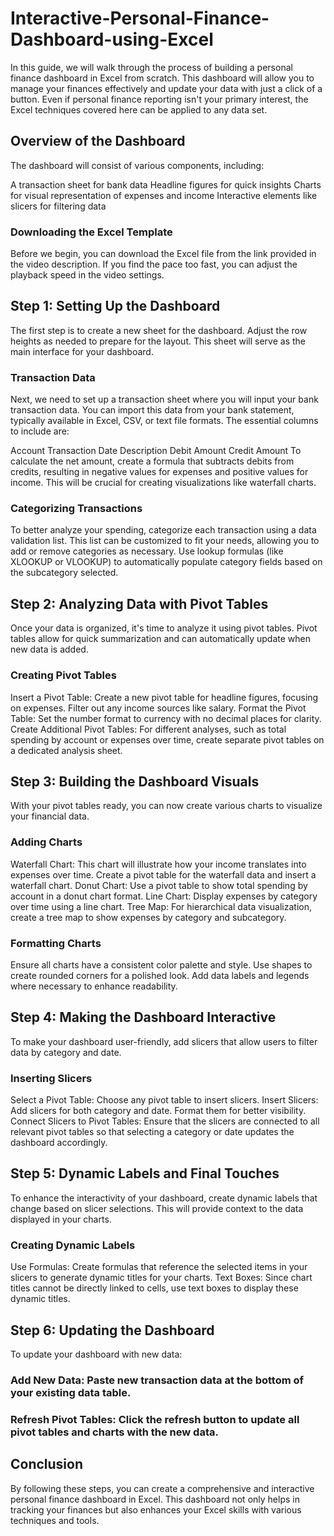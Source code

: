 # Interactive-Personal-Finance-Dashboard-using-Excel
In this guide, we will walk through the process of building a personal finance dashboard in Excel from scratch. This dashboard will allow you to manage your finances effectively and update your data with just a click of a button. Even if personal finance reporting isn't your primary interest, the Excel techniques covered here can be applied to any data set.

## Overview of the Dashboard
The dashboard will consist of various components, including:

A transaction sheet for bank data
Headline figures for quick insights
Charts for visual representation of expenses and income
Interactive elements like slicers for filtering data
### Downloading the Excel Template
Before we begin, you can download the Excel file from the link provided in the video description. If you find the pace too fast, you can adjust the playback speed in the video settings.

## Step 1: Setting Up the Dashboard
The first step is to create a new sheet for the dashboard. Adjust the row heights as needed to prepare for the layout. This sheet will serve as the main interface for your dashboard.

### Transaction Data
Next, we need to set up a transaction sheet where you will input your bank transaction data. You can import this data from your bank statement, typically available in Excel, CSV, or text file formats. The essential columns to include are:

Account
Transaction Date
Description
Debit Amount
Credit Amount
To calculate the net amount, create a formula that subtracts debits from credits, resulting in negative values for expenses and positive values for income. This will be crucial for creating visualizations like waterfall charts.

### Categorizing Transactions
To better analyze your spending, categorize each transaction using a data validation list. This list can be customized to fit your needs, allowing you to add or remove categories as necessary. Use lookup formulas (like XLOOKUP or VLOOKUP) to automatically populate category fields based on the subcategory selected.

## Step 2: Analyzing Data with Pivot Tables
Once your data is organized, it's time to analyze it using pivot tables. Pivot tables allow for quick summarization and can automatically update when new data is added.

### Creating Pivot Tables
Insert a Pivot Table: Create a new pivot table for headline figures, focusing on expenses. Filter out any income sources like salary.
Format the Pivot Table: Set the number format to currency with no decimal places for clarity.
Create Additional Pivot Tables: For different analyses, such as total spending by account or expenses over time, create separate pivot tables on a dedicated analysis sheet.
## Step 3: Building the Dashboard Visuals
With your pivot tables ready, you can now create various charts to visualize your financial data.

### Adding Charts
Waterfall Chart: This chart will illustrate how your income translates into expenses over time. Create a pivot table for the waterfall data and insert a waterfall chart.
Donut Chart: Use a pivot table to show total spending by account in a donut chart format.
Line Chart: Display expenses by category over time using a line chart.
Tree Map: For hierarchical data visualization, create a tree map to show expenses by category and subcategory.
### Formatting Charts
Ensure all charts have a consistent color palette and style. Use shapes to create rounded corners for a polished look. Add data labels and legends where necessary to enhance readability.

## Step 4: Making the Dashboard Interactive
To make your dashboard user-friendly, add slicers that allow users to filter data by category and date.

### Inserting Slicers
Select a Pivot Table: Choose any pivot table to insert slicers.
Insert Slicers: Add slicers for both category and date. Format them for better visibility.
Connect Slicers to Pivot Tables: Ensure that the slicers are connected to all relevant pivot tables so that selecting a category or date updates the dashboard accordingly.
## Step 5: Dynamic Labels and Final Touches
To enhance the interactivity of your dashboard, create dynamic labels that change based on slicer selections. This will provide context to the data displayed in your charts.

### Creating Dynamic Labels
Use Formulas: Create formulas that reference the selected items in your slicers to generate dynamic titles for your charts.
Text Boxes: Since chart titles cannot be directly linked to cells, use text boxes to display these dynamic titles.
## Step 6: Updating the Dashboard
To update your dashboard with new data:

### Add New Data: Paste new transaction data at the bottom of your existing data table.
### Refresh Pivot Tables: Click the refresh button to update all pivot tables and charts with the new data.
## Conclusion
By following these steps, you can create a comprehensive and interactive personal finance dashboard in Excel. This dashboard not only helps in tracking your finances but also enhances your Excel skills with various techniques and tools.
